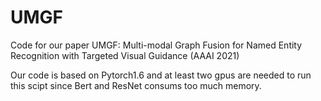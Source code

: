 # UMGF
Code for our paper UMGF: Multi-modal Graph Fusion for Named Entity Recognition with Targeted Visual Guidance (AAAI 2021)

Our code is based on Pytorch1.6 and at least two gpus are needed to run this scipt since Bert and ResNet consums too much memory.
